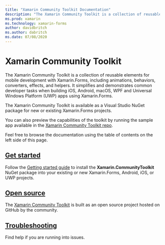 ```yaml
---
title: "Xamarin Community Toolkit Documentation"
description: "The Xamarin Community Toolkit is a collection of reusable elements for mobile development with Xamarin.Forms, including animations, behaviors, converters, effects, and helpers."
ms.prod: xamarin
ms.technology: xamarin-forms
author: davidbritch
ms.author: dabritch
ms.date: 07/08/2020
---
```


# Xamarin Community Toolkit

The Xamarin Community Toolkit is a collection of reusable elements for mobile development with Xamarin.Forms, including animations, behaviors, converters, effects, and helpers. It simplifies and demonstrates common developer tasks when building iOS, Android, macOS, WPF and Universal Windows Platform (UWP) apps using Xamarin.Forms.

The Xamarin Community Toolkit is available as a Visual Studio NuGet package for new or existing Xamarin.Forms projects.

You can also preview the capabilities of the toolkit by running the sample app available in the [Xamarin Community Toolkit repo](https://github.com/xamarin/XamarinCommunityToolkit).

Feel free to browse the documentation using the table of contents on the left side of this page.

## [Get started](get-started.md)

Follow the [Getting started guide](get-started.md) to install the **Xamarin.CommunityToolkit** NuGet package into your existing or new Xamarin.Forms, Android, iOS, or UWP projects.

## [Open source](https://github.com/xamarin/XamarinCommunityToolkit)

The [Xamarin Community Toolkit](https://github.com/xamarin/XamarinCommunityToolkit) is built as an open source project hosted on GitHub by the community.

## [Troubleshooting](troubleshooting.md)

Find help if you are running into issues.

<!--
## Feature guides

Follow the guides to integrate these Xamarin.CommunityToolkit features into your applications:

- [Behaviors](behaviors.md) – *Add description*.
- [Converters](converters.md) - *Add description*.
- [Effects](effects.md) - *Add description*.
- [Extensions](extensions.md) - *Add description*.
- [Helpers](helpers.md) - *Add description*.
- [Markup](markup.md) - A set of fluent helper methods and classes to simplify the process of building declarative Xamarin.Forms user interfaces in C#.
- [Views](views.md) - *Add description*.

## [Release Notes](/xamarin/communitytoolkit/release-notes/)

Find full release notes for each release of Xamarin.CommunityToolkit.
-->

<!--
## [API Documentation](xref:Xamarin.CommunityToolkit)

Browse the API documentation for every feature of Xamarin.CommunityToolkit.
-->
